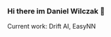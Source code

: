 ### Hi there im Daniel Wilczak 👋

Current work: Drift AI, EasyNN


<!--
**danielwilczak101/danielwilczak101** is a ✨ _special_ ✨ repository because its `README.md` (this file) appears on your GitHub profile.
-->
